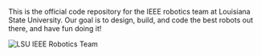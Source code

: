 This is the official code repository for the IEEE robotics team at Louisiana State University. Our goal is to design, build, and code the best robots out there, and have fun doing it!

<img src='http://www.ece.lsu.edu/alumni/Robot%20Picutures/IMG_2273.jpg' alt='LSU IEEE Robotics Team' title='LSU IEEE Robotics Team' />